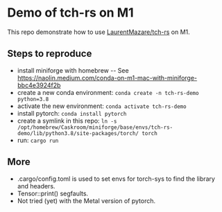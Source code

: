 # Demo of tch-rs on M1

This repo demonstrate how to use [LaurentMazare/tch-rs](https://github.com/LaurentMazare/tch-rs) on M1. 

## Steps to reproduce

- install miniforge with homebrew -- See  https://naolin.medium.com/conda-on-m1-mac-with-miniforge-bbc4e3924f2b
- create a new conda environment: `conda create -n tch-rs-demo python=3.8`
- activate the new environment: `conda activate tch-rs-demo`
- install pytorch: `conda install pytorch`
- create a symlink in this repo: `ln -s /opt/homebrew/Caskroom/miniforge/base/envs/tch-rs-demo/lib/python3.8/site-packages/torch/ torch`
- run: `cargo run`

## More

- .cargo/config.toml is used to set envs for torch-sys to find the library and headers.
- Tensor::print() segfaults.
- Not tried (yet) with the Metal version of pytorch.

